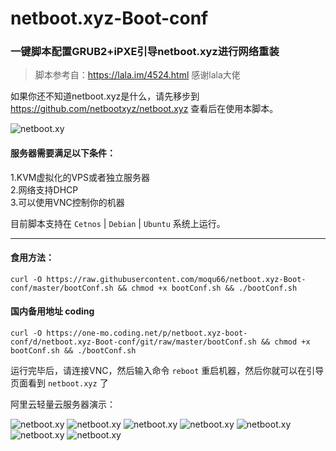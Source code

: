 # netboot.xyz-Boot-conf

### 一键脚本配置GRUB2+iPXE引导netboot.xyz进行网络重装

> 脚本参考自：https://lala.im/4524.html 感谢lala大佬

如果你还不知道netboot.xyz是什么，请先移步到 https://github.com/netbootxyz/netboot.xyz 查看后在使用本脚本。

![netboot.xy](https://netboot.xyz/assets/images/netboot.xyz-d976acd5e46c61339230d38e767fbdc2.gif)

#### 服务器需要满足以下条件：  
1.KVM虚拟化的VPS或者独立服务器  
2.网络支持DHCP  
3.可以使用VNC控制你的机器  

目前脚本支持在 `Cetnos` | `Debian` | `Ubuntu` 系统上运行。

----

#### 食用方法：
```
curl -O https://raw.githubusercontent.com/moqu66/netboot.xyz-Boot-conf/master/bootConf.sh && chmod +x bootConf.sh && ./bootConf.sh
```
#### 国内备用地址 coding
```
curl -O https://one-mo.coding.net/p/netboot.xyz-boot-conf/d/netboot.xyz-Boot-conf/git/raw/master/bootConf.sh && chmod +x bootConf.sh && ./bootConf.sh
```

运行完毕后，请连接VNC，然后输入命令 `reboot` 重启机器，然后你就可以在引导页面看到 `netboot.xyz` 了

阿里云轻量云服务器演示：

![netboot.xy](https://www.littlemo.cc/usr/uploads/2020/07/1777494340.png)
![netboot.xy](https://www.littlemo.cc/usr/uploads/2020/07/3213980517.png)
![netboot.xy](https://www.littlemo.cc/usr/uploads/2020/07/2271931874.png)
![netboot.xy](https://www.littlemo.cc/usr/uploads/2020/07/607449655.png)
![netboot.xy](https://www.littlemo.cc/usr/uploads/2020/07/3322952301.png)
![netboot.xy](https://www.littlemo.cc/usr/uploads/2020/07/3708751681.png)
![netboot.xy](https://www.littlemo.cc/usr/uploads/2020/07/3674899591.png)
